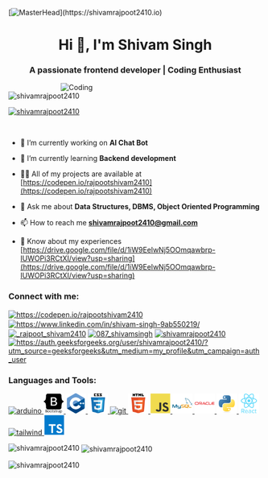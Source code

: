 [![MasterHead](https://1.bp.blogspot.com/-7A4WynwLsM...)](https://shivamrajpoot2410.io)

<h1 align="center">Hi 👋, I'm Shivam Singh</h1>
<h3 align="center">A passionate frontend developer | Coding Enthusiast</h3>
<img img align="right" alt="Coding" width="400" src="https://www.google.com/url?sa=i&url=https%3A%2F%2Fgithub.com%2Frudrabarad%2FGifs&psig=AOvVaw3znyuwzx8dqZwh6qUVZm5a&ust=1709196426123000&source=images&cd=vfe&opi=89978449&ved=0CBIQjRxqFwoTCLj0mJbTzYQDFQAAAAAdAAAAABAE">

<p align="left"> <img src="https://komarev.com/ghpvc/?username=shivamrajpoot2410&label=Profile%20views&color=0e75b6&style=flat" alt="shivamrajpoot2410" /> </p>

<p align="left"> <a href="https://github.com/ryo-ma/github-profile-trophy"><img src="https://github-profile-trophy.vercel.app/?username=shivamrajpoot2410" alt="shivamrajpoot2410" /></a> </p>

<p align="left"> <a href="https://twitter.com/" target="blank"><img src="https://img.shields.io/twitter/follow/?logo=twitter&style=for-the-badge" alt="" /></a> </p>

- 🔭 I’m currently working on **AI Chat Bot**

- 🌱 I’m currently learning **Backend development**

- 👨‍💻 All of my projects are available at [https://codepen.io/rajpootshivam2410](https://codepen.io/rajpootshivam2410)

- 💬 Ask me about **Data Structures, DBMS, Object Oriented Programming**

- 📫 How to reach me **shivamrajpoot2410@gmail.com**

- 📄 Know about my experiences [https://drive.google.com/file/d/1iW9EelwNj5OOmqawbrp-IUWOPi3RCtXI/view?usp=sharing](https://drive.google.com/file/d/1iW9EelwNj5OOmqawbrp-IUWOPi3RCtXI/view?usp=sharing)

<h3 align="left">Connect with me:</h3>
<p align="left">
<a href="https://codepen.io/https://codepen.io/rajpootshivam2410" target="blank"><img align="center" src="https://raw.githubusercontent.com/rahuldkjain/github-profile-readme-generator/master/src/images/icons/Social/codepen.svg" alt="https://codepen.io/rajpootshivam2410" height="30" width="40" /></a>
<a href="https://linkedin.com/in/https://www.linkedin.com/in/shivam-singh-9ab550219/" target="blank"><img align="center" src="https://raw.githubusercontent.com/rahuldkjain/github-profile-readme-generator/master/src/images/icons/Social/linked-in-alt.svg" alt="https://www.linkedin.com/in/shivam-singh-9ab550219/" height="30" width="40" /></a>
<a href="https://instagram.com/_rajpoot_shivam2410" target="blank"><img align="center" src="https://raw.githubusercontent.com/rahuldkjain/github-profile-readme-generator/master/src/images/icons/Social/instagram.svg" alt="_rajpoot_shivam2410" height="30" width="40" /></a>
<a href="https://www.hackerrank.com/087_shivamsingh" target="blank"><img align="center" src="https://raw.githubusercontent.com/rahuldkjain/github-profile-readme-generator/master/src/images/icons/Social/hackerrank.svg" alt="087_shivamsingh" height="30" width="40" /></a>
<a href="https://www.leetcode.com/shivamrajpoot2410" target="blank"><img align="center" src="https://raw.githubusercontent.com/rahuldkjain/github-profile-readme-generator/master/src/images/icons/Social/leet-code.svg" alt="shivamrajpoot2410" height="30" width="40" /></a>
<a href="https://auth.geeksforgeeks.org/user/https://auth.geeksforgeeks.org/user/shivamrajpoot2410/?utm_source=geeksforgeeks&utm_medium=my_profile&utm_campaign=auth_user" target="blank"><img align="center" src="https://raw.githubusercontent.com/rahuldkjain/github-profile-readme-generator/master/src/images/icons/Social/geeks-for-geeks.svg" alt="https://auth.geeksforgeeks.org/user/shivamrajpoot2410/?utm_source=geeksforgeeks&utm_medium=my_profile&utm_campaign=auth_user" height="30" width="40" /></a>
</p>

<h3 align="left">Languages and Tools:</h3>
<p align="left"> <a href="https://www.arduino.cc/" target="_blank" rel="noreferrer"> <img src="https://cdn.worldvectorlogo.com/logos/arduino-1.svg" alt="arduino" width="40" height="40"/> </a> <a href="https://getbootstrap.com" target="_blank" rel="noreferrer"> <img src="https://raw.githubusercontent.com/devicons/devicon/master/icons/bootstrap/bootstrap-plain-wordmark.svg" alt="bootstrap" width="40" height="40"/> </a> <a href="https://www.w3schools.com/cpp/" target="_blank" rel="noreferrer"> <img src="https://raw.githubusercontent.com/devicons/devicon/master/icons/cplusplus/cplusplus-original.svg" alt="cplusplus" width="40" height="40"/> </a> <a href="https://www.w3schools.com/css/" target="_blank" rel="noreferrer"> <img src="https://raw.githubusercontent.com/devicons/devicon/master/icons/css3/css3-original-wordmark.svg" alt="css3" width="40" height="40"/> </a> <a href="https://git-scm.com/" target="_blank" rel="noreferrer"> <img src="https://www.vectorlogo.zone/logos/git-scm/git-scm-icon.svg" alt="git" width="40" height="40"/> </a> <a href="https://www.w3.org/html/" target="_blank" rel="noreferrer"> <img src="https://raw.githubusercontent.com/devicons/devicon/master/icons/html5/html5-original-wordmark.svg" alt="html5" width="40" height="40"/> </a> <a href="https://developer.mozilla.org/en-US/docs/Web/JavaScript" target="_blank" rel="noreferrer"> <img src="https://raw.githubusercontent.com/devicons/devicon/master/icons/javascript/javascript-original.svg" alt="javascript" width="40" height="40"/> </a> <a href="https://www.mysql.com/" target="_blank" rel="noreferrer"> <img src="https://raw.githubusercontent.com/devicons/devicon/master/icons/mysql/mysql-original-wordmark.svg" alt="mysql" width="40" height="40"/> </a> <a href="https://www.oracle.com/" target="_blank" rel="noreferrer"> <img src="https://raw.githubusercontent.com/devicons/devicon/master/icons/oracle/oracle-original.svg" alt="oracle" width="40" height="40"/> </a> <a href="https://www.python.org" target="_blank" rel="noreferrer"> <img src="https://raw.githubusercontent.com/devicons/devicon/master/icons/python/python-original.svg" alt="python" width="40" height="40"/> </a> <a href="https://reactjs.org/" target="_blank" rel="noreferrer"> <img src="https://raw.githubusercontent.com/devicons/devicon/master/icons/react/react-original-wordmark.svg" alt="react" width="40" height="40"/> </a> <a href="https://tailwindcss.com/" target="_blank" rel="noreferrer"> <img src="https://www.vectorlogo.zone/logos/tailwindcss/tailwindcss-icon.svg" alt="tailwind" width="40" height="40"/> </a> <a href="https://www.typescriptlang.org/" target="_blank" rel="noreferrer"> <img src="https://raw.githubusercontent.com/devicons/devicon/master/icons/typescript/typescript-original.svg" alt="typescript" width="40" height="40"/> </a> </p>

<p><img align="left" src="https://github-readme-stats.vercel.app/api/top-langs?username=shivamrajpoot2410&show_icons=true&locale=en&layout=compact" alt="shivamrajpoot2410" /></p>

<p>&nbsp;<img align="center" src="https://github-readme-stats.vercel.app/api?username=shivamrajpoot2410&show_icons=true&locale=en" alt="shivamrajpoot2410" /></p>

<p><img align="center" src="https://github-readme-streak-stats.herokuapp.com/?user=shivamrajpoot2410&" alt="shivamrajpoot2410" /></p>
